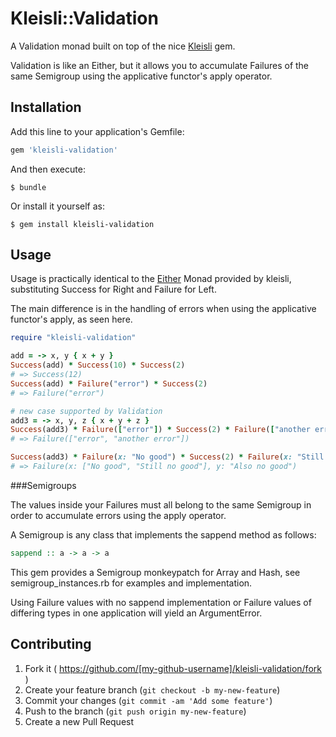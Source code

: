 # Kleisli::Validation

A Validation monad built on top of the nice [Kleisli](https://github.com/txus/kleisli)
gem.

Validation is like an Either, but it allows you to accumulate Failures of the
same Semigroup using the applicative functor's apply operator.

## Installation

Add this line to your application's Gemfile:

```ruby
gem 'kleisli-validation'
```

And then execute:

    $ bundle

Or install it yourself as:

    $ gem install kleisli-validation

## Usage

Usage is practically identical to the [Either](https://github.com/txus/kleisli#either)
Monad provided by kleisli, substituting Success for Right and Failure for Left.

The main difference is in the handling of errors when using the applicative
functor's apply, as seen here.

```ruby
require "kleisli-validation"

add = -> x, y { x + y }
Success(add) * Success(10) * Success(2)
# => Success(12)
Success(add) * Failure("error") * Success(2)
# => Failure("error")

# new case supported by Validation
add3 = -> x, y, z { x + y + z }
Success(add3) * Failure(["error"]) * Success(2) * Failure(["another error"])
# => Failure(["error", "another error"])

Success(add3) * Failure(x: "No good") * Success(2) * Failure(x: "Still no good", y: "Also no good")
# => Failure(x: ["No good", "Still no good"], y: "Also no good")
```


###Semigroups

The values inside your Failures must all belong to the same Semigroup in
order to accumulate errors using the apply operator.

A Semigroup is any class that implements the sappend method as follows:

```haskell
sappend :: a -> a -> a
```

This gem provides a Semigroup monkeypatch for Array and Hash, see
semigroup\_instances.rb for examples and implementation.

Using Failure values with no sappend implementation or Failure values of
differing types in one application will yield an ArgumentError.

## Contributing

1. Fork it ( https://github.com/[my-github-username]/kleisli-validation/fork )
2. Create your feature branch (`git checkout -b my-new-feature`)
3. Commit your changes (`git commit -am 'Add some feature'`)
4. Push to the branch (`git push origin my-new-feature`)
5. Create a new Pull Request
